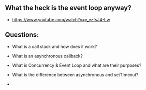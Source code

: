 ## What the heck is the event loop anyway?

- https://www.youtube.com/watch?v=y_ezfsJ4-Lw

## Questions:

- What is a call stack and how does it work?

- What is an asynchronous callback?

- What is Concurrency & Event Loop and what are their purposes?

- What is the difference between asynchronous and setTimeout?

-
